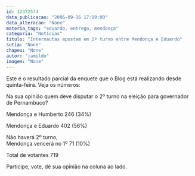 ```yaml
---
id: 12372574
data_publicacao: "2006-09-16 17:19:00"
data_alteracao: "None"
materia_tags: "eduardo, entrega, mendonça"
categoria: "Notícias"
titulo: "Internautas apostam em 2º turno entre Mendonça e Eduardo"
sutia: "None"
chapeu: "None"
autor: "jamildo"
imagem: "None"
---
```

<p>Este &eacute; o resultado parcial da enquete que o Blog est&aacute; realizando desde quinta-feira. Veja os n&uacute;meros:</p>
<p>Na sua opini&atilde;o quem deve disputar o 2&ordm; turno na elei&ccedil;&atilde;o para governador de Pernambuco?</p>
<p>Mendon&ccedil;a e Humberto 246 (34%)</p>
<p>Mendon&ccedil;a e Eduardo 402 (56%)</p>
<p>N&atilde;o haver&aacute; 2&ordm; turno,<br />Mendon&ccedil;a vencer&aacute; no 1&ordm; 71 (10%)</p>
<p>Total de votantes 719</p>
<p>Participe, vote, d&ecirc; sua opini&atilde;o na coluna ao lado.</p>
